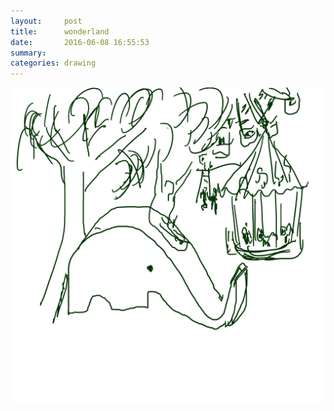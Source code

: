 ```yaml
---
layout:     post
title:      wonderland
date:       2016-06-08 16:55:53
summary:    
categories: drawing
---
```

![wonderland](/images/diary/wonderland.png "a guest painting")
